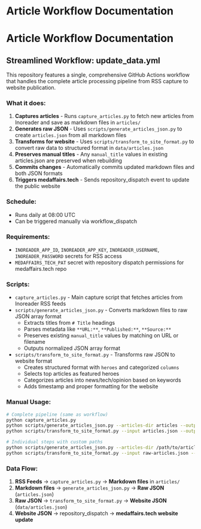 # Article Workflow Documentation

# Article Workflow Documentation

## Streamlined Workflow: update_data.yml

This repository features a single, comprehensive GitHub Actions workflow that handles the complete article processing pipeline from RSS capture to website publication.

### What it does:
1. **Captures articles** - Runs `capture_articles.py` to fetch new articles from Inoreader and save as markdown files in `articles/`
2. **Generates raw JSON** - Uses `scripts/generate_articles_json.py` to create `articles.json` from all markdown files
3. **Transforms for website** - Uses `scripts/transform_to_site_format.py` to convert raw data to structured format in `data/articles.json`
4. **Preserves manual titles** - Any `manual_title` values in existing articles.json are preserved when rebuilding
5. **Commits changes** - Automatically commits updated markdown files and both JSON formats
6. **Triggers medaffairs.tech** - Sends repository_dispatch event to update the public website

### Schedule:
- Runs daily at 08:00 UTC
- Can be triggered manually via workflow_dispatch

### Requirements:
- `INOREADER_APP_ID`, `INOREADER_APP_KEY`, `INOREADER_USERNAME`, `INOREADER_PASSWORD` secrets for RSS access
- `MEDAFFAIRS_TECH_PAT` secret with repository dispatch permissions for medaffairs.tech repo

### Scripts:
- `capture_articles.py` - Main capture script that fetches articles from Inoreader RSS feeds
- `scripts/generate_articles_json.py` - Converts markdown files to raw JSON array format
  - Extracts titles from `# Title` headings
  - Parses metadata like `**URL:**`, `**Published:**`, `**Source:**`
  - Preserves existing `manual_title` values by matching on URL or filename
  - Outputs normalized JSON array format
- `scripts/transform_to_site_format.py` - Transforms raw JSON to website format
  - Creates structured format with `heroes` and categorized `columns`
  - Selects top articles as featured heroes
  - Categorizes articles into news/tech/opinion based on keywords
  - Adds timestamp and proper formatting for the website

### Manual Usage:
```bash
# Complete pipeline (same as workflow)
python capture_articles.py
python scripts/generate_articles_json.py --articles-dir articles --output articles.json
python scripts/transform_to_site_format.py --input articles.json --output data/articles.json

# Individual steps with custom paths
python scripts/generate_articles_json.py --articles-dir /path/to/articles --output /path/to/output.json --existing /path/to/existing.json
python scripts/transform_to_site_format.py --input raw-articles.json --output site-data.json
```

### Data Flow:
1. **RSS Feeds** → `capture_articles.py` → **Markdown files** in `articles/`
2. **Markdown files** → `generate_articles_json.py` → **Raw JSON** (`articles.json`)  
3. **Raw JSON** → `transform_to_site_format.py` → **Website JSON** (`data/articles.json`)
4. **Website JSON** → repository_dispatch → **medaffairs.tech website update**